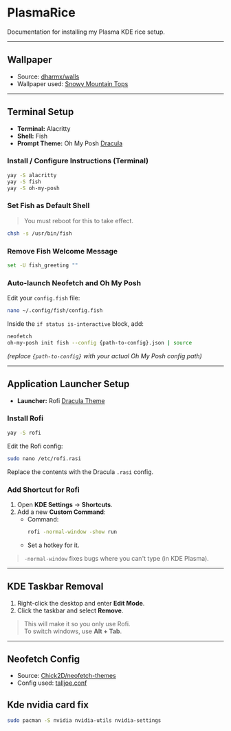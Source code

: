 # PlasmaRice
Documentation for installing my Plasma KDE rice setup.

---

## Wallpaper

- Source: [dharmx/walls](https://github.com/dharmx/walls/tree/main)  
- Wallpaper used: [Snowy Mountain Tops](https://github.com/dharmx/walls/blob/main/nord/a_snowy_mountain_tops.jpg)

---

## Terminal Setup

- **Terminal:** Alacritty
- **Shell:** Fish
- **Prompt Theme:** Oh My Posh [Dracula ](https://draculatheme.com/oh-my-posh)

### Install / Configure Instructions (Terminal)

```bash
yay -S alacritty
yay -S fish
yay -S oh-my-posh
```

### Set Fish as Default Shell
> You must reboot for this to take effect.

```bash
chsh -s /usr/bin/fish
```

### Remove Fish Welcome Message

```bash
set -U fish_greeting ""
```

### Auto-launch Neofetch and Oh My Posh

Edit your `config.fish` file:

```bash
nano ~/.config/fish/config.fish
```

Inside the `if status is-interactive` block, add:

```bash
neofetch
oh-my-posh init fish --config {path-to-config}.json | source
```
*(replace `{path-to-config}` with your actual Oh My Posh config path)*

---

## Application Launcher Setup

- **Launcher:** Rofi [Dracula Theme](https://github.com/dracula/rofi)

### Install Rofi

```bash
yay -S rofi
```

Edit the Rofi config:

```bash
sudo nano /etc/rofi.rasi
```

Replace the contents with the Dracula `.rasi` config.

### Add Shortcut for Rofi
1. Open **KDE Settings** → **Shortcuts**.
2. Add a new **Custom Command**:
   - Command:
     ```bash
     rofi -normal-window -show run
     ```
   - Set a hotkey for it.

> `-normal-window` fixes bugs where you can't type (in KDE Plasma).

---

## KDE Taskbar Removal

1. Right-click the desktop and enter **Edit Mode**.
2. Click the taskbar and select **Remove**.

> This will make it so you only use Rofi.  
> To switch windows, use **Alt + Tab**.

---

## Neofetch Config

- Source: [Chick2D/neofetch-themes](https://github.com/Chick2D/neofetch-themes)  
- Config used: [talljoe.conf](https://github.com/chick2d/neofetch-themes/blob/main/normal/talljoe.conf)

## Kde nvidia card fix 
   ```bash
   sudo pacman -S nvidia nvidia-utils nvidia-settings
   ```
